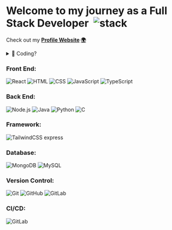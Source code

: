 # Welcome to my journey as a Full Stack Developer &nbsp;<img width="45" src="https://github.com/PhotKosee/PhotKosee/assets/114990364/2b51ca02-1590-464d-adfd-28754855d2a4" alt="stack" title="stack"/>

Check out my **[Profile Website](https://photkosee.github.io/profile-react) [🌍](https://photkosee.github.io/profile-react/)**

<details>
<summary>👾 Coding?</summary>

<br>Sometimes I do [<img src="leetcode.png" width="17" height="17">](https://leetcode.com/peachkosee/) **[LeetCode](https://leetcode.com/peachkosee/)**, sometimes I do [<img src="hackerrank.png" width="17" height="17">](https://www.hackerrank.com/kosee_phot?hr_r=1) **[HackerRank](https://www.hackerrank.com/kosee_phot?hr_r=1)** <br>
> [Fun fact](https://www.youtube.com/watch?v=dQw4w9WgXcQ)

</details>

### Front End:
<div>
  	<img width="35" src="https://user-images.githubusercontent.com/114990364/258922212-4dc033ac-0768-44ff-8c56-11c3632f87a5.png" alt="React" title="React"/>
	<img width="35" src="https://user-images.githubusercontent.com/114990364/258922115-78a787af-54f0-4eda-b361-e554e793445f.png" alt="HTML" title="HTML"/>
	<img width="35" src="https://user-images.githubusercontent.com/114990364/258921181-6c86beef-f4b9-4326-bff2-47f77a826a9a.png" alt="CSS" title="CSS"/>
	<img width="35" src="https://user-images.githubusercontent.com/114990364/258922164-de503512-c3c0-44a3-98b5-423f5eb834b6.png" alt="JavaScript" title="JavaScript"/>
	<img width="35" src="https://user-images.githubusercontent.com/114990364/258922224-4ae03a2c-bb2d-4649-bb05-b8ea257022b4.png" alt="TypeScript" title="TypeScript"/>
</div>

### Back End:
<div>
	<img width="50" src="https://user-images.githubusercontent.com/114990364/258923342-45d06105-790c-4bdf-8844-dc4cacfa01a7.png" alt="Node.js" title="Node.js"/>
	<img width="50" src="https://user-images.githubusercontent.com/114990364/258922146-323286ca-11c6-4e41-b3a5-33fee9c028bd.png" alt="Java" title="Java"/>
	<img width="30" src="https://user-images.githubusercontent.com/114990364/258930506-fe5e1508-351c-49b4-9195-031d2145cfe0.png" alt="Python" title="Python"/>
	<img width="35" src="https://user-images.githubusercontent.com/114990364/258919242-1de74de4-f8bf-426c-9829-e9fc9a7aad97.png" alt="C" title="C"/>
</div>

### Framework:
<div>
	<img width="35" src="https://user-images.githubusercontent.com/114990364/258935367-5e56d0dc-dff2-4fe8-817f-2616bcef6dae.svg" alt="TailwindCSS" title="TailwindCSS"/>
	express  
</div>

### Database:
<div>
	<img width="70" src="https://user-images.githubusercontent.com/114990364/258935736-e9b91d97-ce4b-4365-bd44-d83ecc5b2de7.svg" alt="MongoDB" title="MongoDB"/>
	<img width="50" src="https://user-images.githubusercontent.com/114990364/258934016-815f3b6c-23ea-4d3f-9692-47c593357359.png" alt="MySQL" title="MySQL"/>
</div>

### Version Control:
<div>
	<img width="35" src="https://user-images.githubusercontent.com/114990364/258942684-a25e3d56-a08a-4489-b9e9-d0989864f55b.png" alt="Git" title="Git"/>
  	<img width="35" src="https://user-images.githubusercontent.com/114990364/258921815-4eaaa4e2-474b-4c1a-8753-231154d257eb.png" alt="GitHub" title="GitHub"/>
  	<img width="35" src="https://user-images.githubusercontent.com/114990364/258922055-01dd905d-0b45-4bfb-bb71-01d7852c392d.png" alt="GitLab" title="GitLab"/>
</div>

### CI/CD:
<div>
  	<img width="35" src="https://user-images.githubusercontent.com/114990364/258922055-01dd905d-0b45-4bfb-bb71-01d7852c392d.png" alt="GitLab" title="GitLab"/>
</div>
